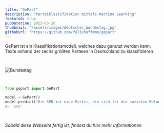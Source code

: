 ```yaml
---
title: "GePart"
description: "Parteiklassifikation mittels Machine Learning"
featured: true
pubDatetime: 2023-03-26
thumbnail: "/assets/images/deutscher_bundestag.jpg"
githubUrl: "https://github.com/felixhoffmnn/gepart"
---
```


GePart ist ein Klassifikationsmodell, welches dazu genutzt werden kann, Texte anhand der sechs größten Parteien in Deutschland zu klassifizieren.

<br />

![Bundestag](/assets/images/deutscher_bundestag.jpg)

<br />

```python
from gepart import GePart

model = GePart()
model.predict("Die SPD ist eine Partei, die sich für die sozialen Belange der Menschen einsetzt.")
#> 'SPD'
```

<br />

_Sobald diese Webseite fertig ist, findest du hier mehr Informationen._
